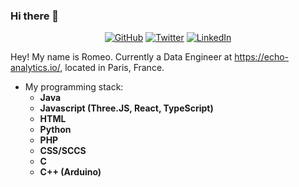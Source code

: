 ### Hi there 👋


<p align="center">
	<a href="https://github.com/Strvm"><img src="https://img.shields.io/github/followers/Strvm.svg?label=GitHub&style=social" alt="GitHub"></a>
	<a href="https://twitter.com/romeo_pps"><img src="https://img.shields.io/twitter/follow/romeo_pps?label=Twitter&style=social" alt="Twitter"></a>
	<a href="https://www.linkedin.com/in/roméo-phillips-2460861aa"><img src="https://img.shields.io/badge/LinkedIn--_.svg?style=social&logo=linkedin" alt="LinkedIn"></a>
</p>


Hey! My name is Romeo. Currently a Data Engineer at https://echo-analytics.io/,  located in Paris, France. 

 - My programming stack:
	 - **Java**
	 - **Javascript (Three.JS, React, TypeScript)**
	 - **HTML**
	 - **Python**
	 - **PHP**
	 - **CSS/SCCS**
	 - **C**
	 - **C++ (Arduino)**

